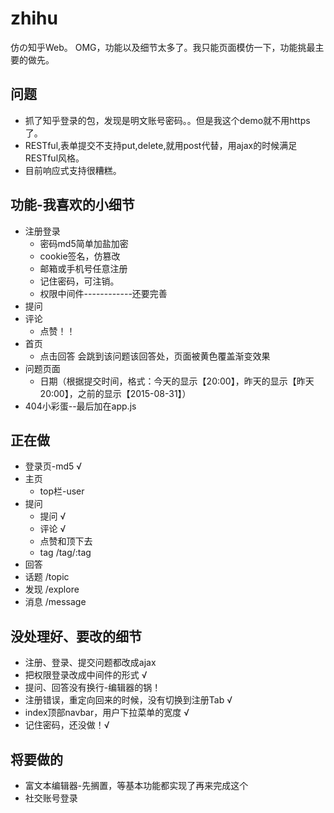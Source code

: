 # zhihu
仿の知乎Web。
OMG，功能以及细节太多了。我只能页面模仿一下，功能挑最主要的做先。

## 问题
* 抓了知乎登录的包，发现是明文账号密码。。但是我这个demo就不用https了。
* RESTful,表单提交不支持put,delete,就用post代替，用ajax的时候满足RESTful风格。
* 目前响应式支持很糟糕。

## 功能-我喜欢的小细节
* 注册登录
    * 密码md5简单加盐加密
    * cookie签名，仿篡改
    * 邮箱或手机号任意注册
    * 记住密码，可注销。
    * 权限中间件------------还要完善
* 提问
* 评论
    * 点赞！！
* 首页
    * 点击回答 会跳到该问题该回答处，页面被黄色覆盖渐变效果
* 问题页面
    * 日期（根据提交时间，格式：今天的显示【20:00】，昨天的显示【昨天20:00】，之前的显示【2015-08-31】）
* 404小彩蛋--最后加在app.js

## 正在做
* 登录页-md5 √
* 主页
    * top栏-user
* 提问
    * 提问 √
    * 评论 √
    * 点赞和顶下去
    * tag /tag/:tag
* 回答
* 话题 /topic
* 发现 /explore
* 消息 /message


## 没处理好、要改的细节
* 注册、登录、提交问题都改成ajax
* 把权限登录改成中间件的形式 √
* 提问、回答没有换行-编辑器的锅！
* 注册错误，重定向回来的时候，没有切换到注册Tab √
* index顶部navbar，用户下拉菜单的宽度 √   
* 记住密码，还没做！√


## 将要做的
* 富文本编辑器-先搁置，等基本功能都实现了再来完成这个
* 社交账号登录